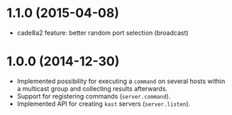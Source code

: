 # 1.1.0 (2015-04-08)

  * cade8a2 feature: better random port selection (broadcast)

# 1.0.0 (2014-12-30)

  * Implemented possibility for executing a `command` on several hosts within a multicast group and collecting results afterwards.
  * Support for registering commands (`server.command`).
  * Implemented API for creating `kast` servers (`server.listen`).
